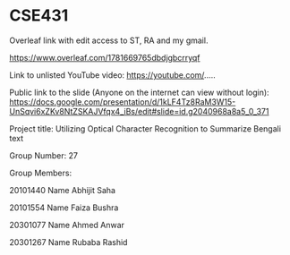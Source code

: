 # CSE431

Overleaf link with edit access to ST, RA and my gmail.

https://www.overleaf.com/1781669765dbdjgbcrryqf

Link to unlisted YouTube video:
https://youtube.com/.....

Public link to the slide (Anyone on the internet can view without login):
https://docs.google.com/presentation/d/1kLF4Tz8RaM3W15-UnSqvi6xZKv8NtZSKAJVfqx4_iBs/edit#slide=id.g2040968a8a5_0_371

Project title:
Utilizing Optical Character Recognition to Summarize Bengali text

Group Number:
27

Group Members:

20101440 Name Abhijit Saha

20101554 Name Faiza Bushra

20301077 Name Ahmed Anwar

20301267 Name Rubaba Rashid
